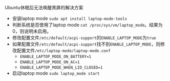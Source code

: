 Ubuntu休眠后无法唤醒黑屏的解决方案

- 安装laptop mode `sudo apt install laptop-mode-tools`
- 判断系统是否使用了laptop mode `cat /proc/sys/vm/laptop_mode`。结果为0，则说明未启用。
- 修改配置文件`/etc/default/acpi-support`的`ENABLE_LAPTOP_MODE`为`true`
- 如果配置文件`/etc/default/acpi-support`找不到`ENABLE_LAPTOP_MODE`，则修改配置文件`/etc/laptop-mode/laptop-mode.conf`
  - `ENABLE_LAPTOP_MODE_ON_BATTERY=1`
  - `ENABLE_LAPTOP_MODE_ON_AC=1`
  - `ENABLE_LAPTOP_MODE_WHEN_LID_CLOSED=1`
- 启动laptop mode `sudo laptop_mode start`

